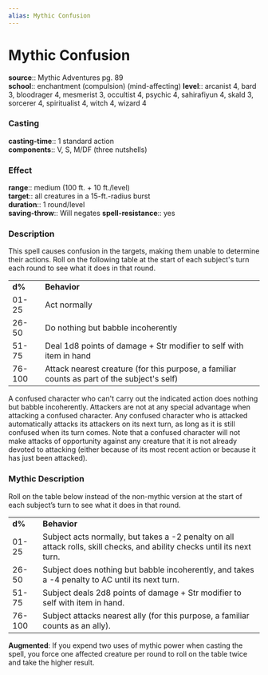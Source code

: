 ```yaml
---
alias: Mythic Confusion
---
```


# Mythic Confusion

**source**:: Mythic Adventures pg. 89  
**school**:: enchantment (compulsion) (mind-affecting)
**level**:: arcanist 4, bard 3, bloodrager 4, mesmerist 3, occultist 4, psychic 4, sahirafiyun 4, skald 3, sorcerer 4, spiritualist 4, witch 4, wizard 4

### Casting 

**casting-time**:: 1 standard action  
**components**:: V, S, M/DF (three nutshells)

### Effect 

**range**:: medium (100 ft. + 10 ft./level)  
**target**:: all creatures in a 15-ft.-radius burst  
**duration**:: 1 round/level  
**saving-throw**:: Will negates
**spell-resistance**:: yes

### Description 

This spell causes confusion in the targets, making them unable to determine their actions. Roll on the following table at the start of each subject's turn each round to see what it does in that round.  
  

|        |                                                                                             |
|--------|---------------------------------------------------------------------------------------------|
| **d%** | **Behavior**                                                                                |
| 01-25  | Act normally                                                                                |
| 26-50  | Do nothing but babble incoherently                                                          |
| 51-75  | Deal 1d8 points of damage + Str modifier to self with item in hand                          |
| 76-100 | Attack nearest creature (for this purpose, a familiar counts as part of the subject's self) |

  
A confused character who can't carry out the indicated action does nothing but babble incoherently. Attackers are not at any special advantage when attacking a confused character. Any confused character who is attacked automatically attacks its attackers on its next turn, as long as it is still confused when its turn comes. Note that a confused character will not make attacks of opportunity against any creature that it is not already devoted to attacking (either because of its most recent action or because it has just been attacked).

### Mythic Description

Roll on the table below instead of the non-mythic version at the start of each subject’s turn to see what it does in that round.  
  

|        |                                                                                                                          |
|--------|--------------------------------------------------------------------------------------------------------------------------|
| **d%** | **Behavior**                                                                                                             |
| 01-25  | Subject acts normally, but takes a -2 penalty on all attack rolls, skill checks, and ability checks until its next turn. |
| 26-50  | Subject does nothing but babble incoherently, and takes a -4 penalty to AC until its next turn.                          |
| 51-75  | Subject deals 2d8 points of damage + Str modifier to self with item in hand.                                             |
| 76-100 | Subject attacks nearest ally (for this purpose, a familiar counts as an ally).                                           |

  
  
**Augmented**: If you expend two uses of mythic power when casting the spell, you force one affected creature per round to roll on the table twice and take the higher result.
